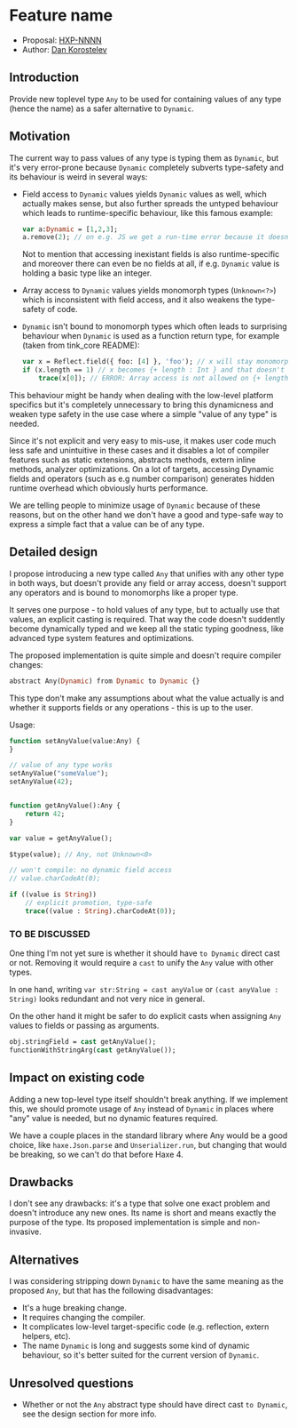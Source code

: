 # Feature name

* Proposal: [HXP-NNNN](NNNN-any.md)
* Author: [Dan Korostelev](https://github.com/nadako)

## Introduction

Provide new toplevel type `Any` to be used for containing values of any type (hence the name)
as a safer alternative to `Dynamic`.

## Motivation

The current way to pass values of any type is typing them as `Dynamic`, but it's
very error-prone because `Dynamic` completely subverts type-safety and its behaviour
is weird in several ways:

 * Field access to `Dynamic` values yields `Dynamic` values as well, which actually makes sense,
   but also further spreads the untyped behaviour which leads to runtime-specific behaviour, like
   this famous example:

   ```haxe
   var a:Dynamic = [1,2,3];
   a.remove(2); // on e.g. JS we get a run-time error because it doesn't have this field
   ```

   Not to mention that accessing inexistant fields is also runtime-specific and moreover there
   can even be no fields at all, if e.g. `Dynamic` value is holding a basic type like an integer.

 * Array access to `Dynamic` values yields monomorph types (`Unknown<?>`) which is inconsistent
   with field access, and it also weakens the type-safety of code.

 * `Dynamic` isn't bound to monomorph types which often leads to surprising behaviour when `Dynamic`
   is used as a function return type, for example (taken from tink_core README):

   ```haxe
   var x = Reflect.field({ foo: [4] }, 'foo'); // x will stay monomorph even though Reflect.field returns Dynamic
   if (x.length == 1) // x becomes {+ length : Int } and that doesn't support array access
       trace(x[0]); // ERROR: Array access is not allowed on {+ length : Int }
   ```

This behaviour might be handy when dealing with the low-level platform specifics but it's completely unnecessary
to bring this dynamicness and weaken type safety in the use case where a simple "value of any type" is needed.

Since it's not explicit and very easy to mis-use, it makes user code much less safe and unintuitive in these cases
and it disables a lot of compiler features such as static extensions, abstracts methods, extern inline methods,
analyzer optimizations. On a lot of targets, accessing Dynamic fields and operators (such as e.g number comparison)
generates hidden runtime overhead which obviously hurts performance.

We are telling people to minimize usage of `Dynamic` because of these reasons, but on the other hand we don't
have a good and type-safe way to express a simple fact that a value can be of any type.

## Detailed design

I propose introducing a new type called `Any` that unifies with any other type in both ways, but doesn't provide
any field or array access, doesn't support any operators and is bound to monomorphs like a proper type.

It serves one purpose - to hold values of any type, but to actually use that values, an explicit casting is required.
That way the code doesn't suddently become dynamically typed and we keep all the static typing goodness, like
advanced type system features and optimizations.

The proposed implementation is quite simple and doesn't require compiler changes:

```haxe
abstract Any(Dynamic) from Dynamic to Dynamic {}
```

This type don't make any assumptions about what the value actually is and whether it supports fields or
any operations - this is up to the user.

Usage:
```haxe
function setAnyValue(value:Any) {
}

// value of any type works
setAnyValue("someValue");
setAnyValue(42);


function getAnyValue():Any {
    return 42;
}

var value = getAnyValue();

$type(value); // Any, not Unknown<0>

// won't compile: no dynamic field access
// value.charCodeAt(0);

if ((value is String))
    // explicit promotion, type-safe
    trace((value : String).charCodeAt(0));
```

### TO BE DISCUSSED

One thing I'm not yet sure is whether it should have `to Dynamic` direct cast or not. Removing it
would require a `cast` to unify the `Any` value with other types.

In one hand, writing `var str:String = cast anyValue` or `(cast anyValue : String)` looks redundant and not very nice in general.

On the other hand it might be safer to do explicit casts when assigning `Any` values to fields or passing as arguments.

```haxe
obj.stringField = cast getAnyValue();
functionWithStringArg(cast getAnyValue());
```

## Impact on existing code

Adding a new top-level type itself shouldn't break anything. If we implement this, we should promote usage of `Any`
instead of `Dynamic` in places where "any" value is needed, but no dynamic features required.

We have a couple places in the standard library where Any would be a good choice, like `haxe.Json.parse` and `Unserializer.run`,
but changing that would be breaking, so we can't do that before Haxe 4.

## Drawbacks

I don't see any drawbacks: it's a type that solve one exact problem and doesn't introduce any new ones. Its name is
short and means exactly the purpose of the type. Its proposed implementation is simple and non-invasive.

## Alternatives

I was considering stripping down `Dynamic` to have the same meaning as the proposed `Any`, but that has the following disadvantages:
 * It's a huge breaking change.
 * It requires changing the compiler.
 * It complicates low-level target-specific code (e.g. reflection, extern helpers, etc).
 * The name `Dynamic` is long and suggests some kind of dynamic behaviour, so it's better suited for the current
   version of `Dynamic`.

## Unresolved questions

 * Whether or not the `Any` abstract type should have direct cast `to Dynamic`, see the design section for more info.
